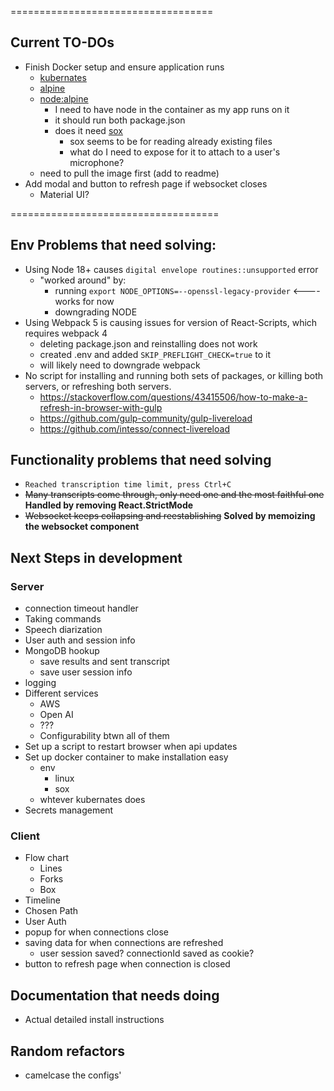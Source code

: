 ===================================

## Current TO-DOs
- Finish Docker setup and ensure application runs
    - [kubernates](https://docs.docker.com/build/drivers/kubernetes/)
    - [alpine]()
    - [node:alpine](https://github.com/nodejs/docker-node?tab=readme-ov-file#nodealpine)
        - I need to have node in the container as my app runs on it
        - it should run both package.json
        - does it need [sox](https://linux.die.net/man/1/sox)
            - sox seems to be for reading already existing files
            - what do I need to expose for it to attach to a user's microphone?
    - need to pull the image first (add to readme)
- Add modal and button to refresh page if websocket closes
    - Material UI?
    
====================================
## Env Problems that need solving: 
- Using Node 18+ causes `digital envelope routines::unsupported` error
    - "worked around" by:
        - running `export NODE_OPTIONS=--openssl-legacy-provider` <----  works for now
        - downgrading NODE
- Using Webpack 5 is causing issues for version of React-Scripts, which requires webpack 4
    - deleting package.json and reinstalling does not work
    - created .env and added `SKIP_PREFLIGHT_CHECK=true` to it
    - will likely need to downgrade webpack
- No script for installing and running both sets of packages, or killing both servers, or refreshing both servers.
    - https://stackoverflow.com/questions/43415506/how-to-make-a-refresh-in-browser-with-gulp
    - https://github.com/gulp-community/gulp-livereload
    - https://github.com/intesso/connect-livereload

## Functionality problems that need solving
- `Reached transcription time limit, press Ctrl+C`
- ~~Many transcripts come through, only need one and the most faithful one~~ **Handled by removing React.StrictMode**
- ~~Websocket keeps collapsing and reestablishing~~ **Solved by memoizing the websocket component**

## Next Steps in development
### Server
- connection timeout handler
- Taking commands
- Speech diarization
- User auth and session info
- MongoDB hookup
    - save results and sent transcript 
    - save user session info
- logging 
- Different services
    - AWS
    - Open AI
    - ???
    - Configurability btwn all of them
- Set up a script to restart browser when api updates
- Set up docker container to make installation easy
    - env
        - linux
        - sox
    - whtever kubernates does
- Secrets management

### Client
- Flow chart
    - Lines
    - Forks
    - Box
- Timeline
- Chosen Path
- User Auth
- popup for when connections close
- saving data for when connections are refreshed
    - user session saved? connectionId saved as cookie?
- button to refresh page when connection is closed


## Documentation that needs doing
- Actual detailed install instructions

## Random refactors
- camelcase the configs'





